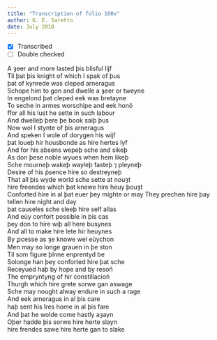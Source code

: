 ```yaml
---
title: "Transcription of folio 160v"
author: G. E. Saretto
date: July 2018
---
```


- [x] Transcribed
- [ ] Double checked

A ȝeer and more lasted þis blisful lijf  
Til þat þis knight of which I spak of þus  
þat of kynrede was cleped arneragus  
Schope him to gon and dwelle a ȝeer or tweyne  
In engelond þat cleped eek was bretayne  
To seche in armes worschipe and eek honõ  
ffor all his lust he sette in such labour  
And dwelleþ þere þe book saiþ þus  
Now wol I stynte of þis arneragus  
And speken I wole of dorygen his wijf  
þat loueþ hir housbonde as hire hertes lyf  
And for his absens wepeþ sche and sikeþ  
As don þese noble wyues when hem likeþ  
Sche mourneþ wakeþ wayleþ fasteþ ⁊ pleyneþ  
Desire of his p̉sence hire so destreyneþ  
That all þis wyde world sche sette at nouȝt  
hire freendes which þat knewe hire heuy þouȝt  
Conforted hire in al þat euer þey mighte or may
They prechen hire þay tellen hire night and day  
þat causeles sche sleeþ hire self allas  
And eủy confort possible in þis cas  
þey don to hire wiþ all here busynes  
And all to make hire lete hir heuynes  
By ꝓcesse as ȝe knowe wel eủychon  
Men may so longe grauen in þe ston  
Til som figure þ̉inne enprentyd be  
Solonge han þey conforted hire þat sche  
Receyued haþ by hope and by reson̄  
The empryntyng of hir constillacion̄  
Thurgh which hire grete sorwe gan aswage  
Sche may nought alway endure in such a rage  
And eek arneragus in al þis care  
haþ sent his ꝉres home in al þis fare  
And þat he wolde come hastly aȝayn  
Oþer hadde þis sorwe hire herte slayn  
hire frendes sawe hire herte gan to slake  
